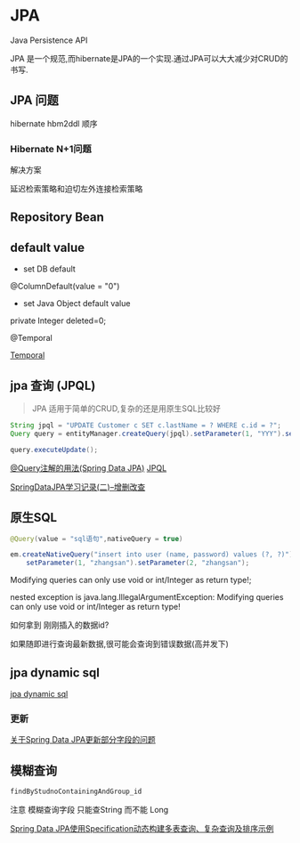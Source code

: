# JPA

Java Persistence API

JPA 是一个规范,而hibernate是JPA的一个实现.通过JPA可以大大减少对CRUD的书写.

## JPA 问题

hibernate hbm2ddl 顺序

### Hibernate N+1问题


[](http://www.blogjava.net/RoyPayne/archive/2012/01/30/369017.html)


解决方案


延迟检索策略和迫切左外连接检索策略
## Repository Bean

## default value

- set DB default

@ColumnDefault(value = "0")

- set Java Object default value

private Integer deleted=0;


@Temporal

[Temporal](https://www.cnblogs.com/crawl/p/7703679.html)

## jpa 查询 (JPQL)

>JPA 适用于简单的CRUD,复杂的还是用原生SQL比较好


```java
String jpql = "UPDATE Customer c SET c.lastName = ? WHERE c.id = ?";
Query query = entityManager.createQuery(jpql).setParameter(1, "YYY").setParameter(2, 12);

query.executeUpdate();
```


[@Query注解的用法(Spring Data JPA)](https://www.cnblogs.com/zj0208/p/6008627.html)
[JPQL](https://blog.csdn.net/suncaishen/article/details/6512028)

[SpringDataJPA学习记录(二)–增删改查](https://blog.csdn.net/u012706811/article/details/53218083)


## 原生SQL


```java
@Query(value = "sql语句",nativeQuery = true)

em.createNativeQuery("insert into user (name, password) values (?, ?)").
	setParameter(1, "zhangsan").setParameter(2, "zhangsan");
```


 Modifying queries can only use void or int/Integer as return type!;
 
  nested exception is java.lang.IllegalArgumentException: Modifying queries can only use void or int/Integer as return type!

如何拿到 刚刚插入的数据id?

如果随即进行查询最新数据,很可能会查询到错误数据(高并发下)

## jpa dynamic sql

[jpa dynamic sql](https://segmentfault.com/a/1190000016305396)

### 更新
[关于Spring Data JPA更新部分字段的问题](https://blog.csdn.net/qq_42564846/article/details/82287298)


## 模糊查询

```java
findByStudnoContainingAndGroup_id
```
注意 模糊查询字段 只能查String 而不能 Long

[Spring Data JPA使用Specification动态构建多表查询、复杂查询及排序示例](https://www.jianshu.com/p/659e9715d01d)


